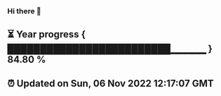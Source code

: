 ### Hi there 👋
⏳ Year progress { █████████████████████████▁▁▁▁▁ } 84.80 %
---
⏰ Updated on Sun, 06 Nov 2022 12:17:07 GMT
---
